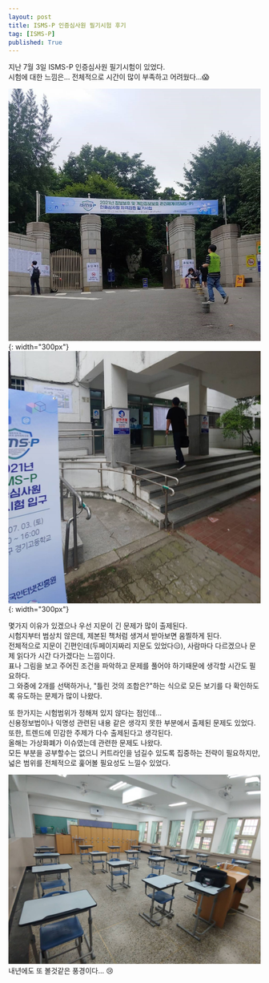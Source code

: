 ```yaml
---
layout: post
title: ISMS-P 인증심사원 필기시험 후기
tag: [ISMS-P]
published: True
---
```



지난 7월 3일 ISMS-P 인증심사원 필기시험이 있었다.  
시험에 대한 느낌은... 전체적으로 시간이 많이 부족하고 어려웠다...😱  

![](../../img/2021-07-20-ISMS-P%20인증심사원%20필기시험%20후기/170239.jpg){: width="300px"}
![](../../img/2021-07-20-ISMS-P%20인증심사원%20필기시험%20후기/170240.jpg){: width="300px"}


몇가지 이유가 있겠으나 우선 지문이 긴 문제가 많이 출제된다.  
시험지부터 범상치 않은데, 제본된 책처럼 생겨서 받아보면 움찔하게 된다.   
전체적으로 지문이 긴편인데(두페이지짜리 지문도 있었다😑), 사람마다 다르겠으나 문제 읽다가 시간 다가겠다는 느낌이다.  
표나 그림을 보고 주어진 조건을 파악하고 문제를 풀어야 하기때문에 생각할 시간도 필요하다.  
그 와중에 2개를 선택하거나, "틀린 것의 조합은?"하는 식으로 모든 보기를 다 확인하도록 유도하는 문제가 많이 나왔다.  

또 한가지는 시험범위가 정해져 있지 않다는 점인데...  
신용정보법이나 익명성 관련된 내용 같은 생각지 못한 부분에서 출제된 문제도 있었다.  
또한, 트렌드에 민감한 주제가 다수 출제된다고 생각된다.   
올해는 가상화폐가 이슈였는데 관련한 문제도 나왔다.  
모든 부분을 공부할수는 없으니 커트라인을 넘길수 있도록 집중하는 전략이 필요하지만, 넓은 범위를 전체적으로 훑어볼 필요성도 느낄수 있었다.


![](../../img/2021-07-20-ISMS-P%20인증심사원%20필기시험%20후기/170242.jpg)  
내년에도 또 볼것같은 풍경이다... 😢


